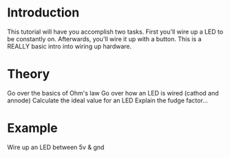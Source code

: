 # Introduction
This tutorial will have you accomplish two tasks. First you'll wire up a LED to be constantly on. Afterwards, you'll wire it up with a button. This is a REALLY basic intro into wiring up hardware.

# Theory
Go over the basics of Ohm's law
Go over how an LED is wired (cathod and annode)
Calculate the ideal value for an LED
Explain the fudge factor...

# Example
Wire up an LED between 5v & gnd

